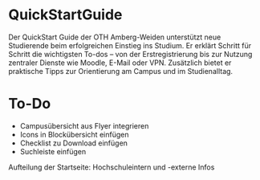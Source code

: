 # QuickStartGuide
Der QuickStart Guide der OTH Amberg-Weiden unterstützt neue Studierende beim erfolgreichen Einstieg ins Studium. Er erklärt Schritt für Schritt die wichtigsten To-dos – von der Erstregistrierung bis zur Nutzung zentraler Dienste wie Moodle, E-Mail oder VPN. Zusätzlich bietet er praktische Tipps zur Orientierung am Campus und im Studienalltag.


# To-Do
- Campusübersicht aus Flyer integrieren
- Icons in Blockübersicht einfügen
- Checklist zu Download einfügen
- Suchleiste einfügen


Aufteilung der Startseite: 
Hochschuleintern und -externe Infos
